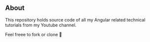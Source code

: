 ## About 

This repository holds source code of all my Angular related technical tutorials from my Youtube channel.

Feel freee to fork or clone 🚀
